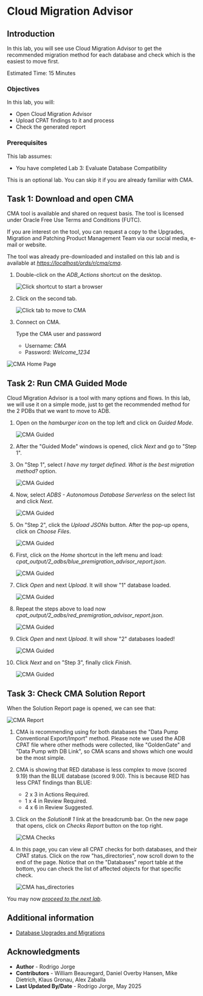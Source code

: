 # Cloud Migration Advisor

## Introduction

In this lab, you will see use Cloud Migration Advisor to get the recommended migration method for each database and check which is the easiest to move first.

Estimated Time: 15 Minutes

### Objectives

In this lab, you will:

* Open Cloud Migration Advisor
* Upload CPAT findings to it and process
* Check the generated report

### Prerequisites

This lab assumes:

* You have completed Lab 3: Evaluate Database Compatibility

This is an optional lab. You can skip it if you are already familiar with CMA.

## Task 1: Download and open CMA

CMA tool is available and shared on request basis. The tool is licensed under Oracle Free Use Terms and Conditions (FUTC).

If you are interest on the tool, you can request a copy to the Upgrades, Migration and Patching Product Management Team via our social media, e-mail or website.

The tool was already pre-downloaded and installed on this lab and is available at *[https://localhost/ords/r/cma/cma](https://localhost/ords/r/cma/cma)*.

1. Double-click on the *ADB_Actions* shortcut on the desktop.

    ![Click shortcut to start a browser](./images/cma-icon.png)

2. Click on the second tab.

    ![Click tab to move to CMA](./images/cma-tab.png)

3. Connect on CMA.

    Type the CMA user and password

    * Username: *CMA*
    * Password: *Welcome\_1234*

![CMA Home Page](./images/cma-home.png)

## Task 2: Run CMA Guided Mode

Cloud Migration Advisor is a tool with many options and flows.
In this lab, we will use it on a simple mode, just to get the recommended method for the 2 PDBs that we want to move to ADB.

1. Open on the *hamburger icon* on the top left and click on *Guided Mode*.

    ![CMA Guided](./images/cma-guided-1.png)

2. After the "Guided Mode" windows is opened, click *Next* and go to "Step 1".

3. On "Step 1", select *I have my target defined. What is the best migration method?* option.

    ![CMA Guided](./images/cma-guided-2.png)

4. Now, select *ADBS - Autonomous Database Serverless* on the select list and click *Next*.

    ![CMA Guided](./images/cma-guided-3.png)

5. On "Step 2", click the *Upload JSONs* button. After the pop-up opens, click on *Choose Files*.

    ![CMA Guided](./images/cma-guided-4.png)

6. First, click on the *Home* shortcut in the left menu and load: *cpat\_output/2\_adbs/blue_premigration\_advisor\_report.json*.

    ![CMA Guided](./images/cma-guided-5.png)

7. Click *Open* and next *Upload*. It will show "1" database loaded.

    ![CMA Guided](./images/cma-guided-6.png)

8. Repeat the steps above to load now *cpat\_output/2\_adbs/red\_premigration\_advisor\_report.json*.

    ![CMA Guided](./images/cma-guided-7.png)

9. Click *Open* and next *Upload*. It will show "2" databases loaded!

    ![CMA Guided](./images/cma-guided-8.png)

10. Click *Next* and on "Step 3", finally click *Finish*.

    ![CMA Guided](./images/cma-guided-9.png)

## Task 3: Check CMA Solution Report

When the Solution Report page is opened, we can see that:

![CMA Report](./images/cma-report.png)

1. CMA is recommending using for both databases the "Data Pump Conventional Export/Import" method. Please note we used the ADB CPAT file where other methods were collected, like "GoldenGate" and "Data Pump with DB Link", so CMA scans and shows which one would be the most simple.

2. CMA is showing that RED database is less complex to move (scored 9.19) than the BLUE database (scored 9.00). This is because RED has less CPAT findings than BLUE:

    * 2 x 3 in Actions Required.
    * 1 x 4 in Review Required.
    * 4 x 6 in Review Suggested.

3. Click on the *Solution# 1* link at the breadcrumb bar. On the new page that opens, click on *Checks Report* button on the top right.

    ![CMA Checks](./images/cma-checks.png)

4. In this page, you can view all CPAT checks for both databases, and their CPAT status. Click on the row "has_directories", now scroll down to the end of the page. Notice that on the "Databases" report table at the bottom, you can check the list of affected objects for that specific check.

    ![CMA has_directories](./images/cma-has_directories.png)

You may now [*proceed to the next lab*](#next).

## Additional information

* [Database Upgrades and Migrations](https://www.oracle.com/database/upgrades/)

## Acknowledgments

* **Author** - Rodrigo Jorge
* **Contributors** - William Beauregard, Daniel Overby Hansen, Mike Dietrich, Klaus Gronau, Alex Zaballa
* **Last Updated By/Date** - Rodrigo Jorge, May 2025
